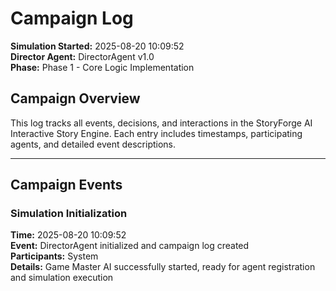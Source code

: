 # Campaign Log

**Simulation Started:** 2025-08-20 10:09:52  
**Director Agent:** DirectorAgent v1.0  
**Phase:** Phase 1 - Core Logic Implementation  

## Campaign Overview

This log tracks all events, decisions, and interactions in the StoryForge AI Interactive Story Engine.
Each entry includes timestamps, participating agents, and detailed event descriptions.

---

## Campaign Events

### Simulation Initialization
**Time:** 2025-08-20 10:09:52  
**Event:** DirectorAgent initialized and campaign log created  
**Participants:** System  
**Details:** Game Master AI successfully started, ready for agent registration and simulation execution

